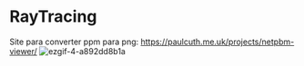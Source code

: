 # RayTracing
Site para converter ppm para png:
https://paulcuth.me.uk/projects/netpbm-viewer/
![ezgif-4-a892dd8b1a](https://user-images.githubusercontent.com/93406483/233754519-69b306dd-b3d1-44a5-a6a7-67e3b553ba60.gif)
